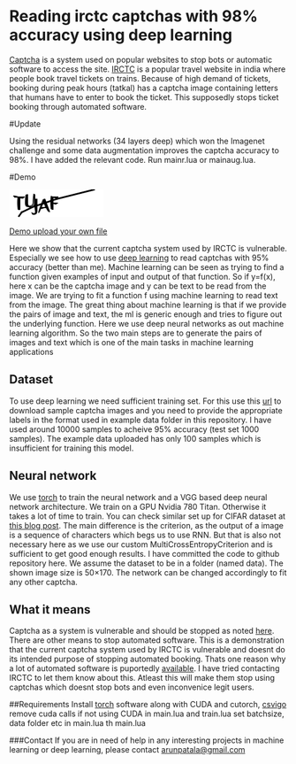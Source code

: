 

# Reading irctc captchas with 98% accuracy using deep learning



[Captcha](https://en.wikipedia.org/wiki/CAPTCHA) is a system used on popular websites to stop bots or automatic software to access the site. [IRCTC](https://www.irctc.co.in/eticketing/loginHome.jsf) is a popular travel website in india where people book travel tickets on trains. Because of high demand of tickets, booking during peak hours (tatkal) has a captcha image containing letters that humans have to enter to book the ticket. This supposedly stops ticket booking through automated software. 

#Update

Using the residual networks (34 layers deep) which won the Imagenet challenge and some data augmentation improves the captcha accuracy to 98%. I have added the relevant code. Run mainr.lua or mainaug.lua.

#Demo

![Example](data/captchaImage.1.png?raw=true "IRCTC captcha")


[Demo upload your own file](http://ec2-52-23-200-201.compute-1.amazonaws.com/upload)

Here we show that the current captcha system used by IRCTC is vulnerable. Especially we see how to use [deep learning](https://en.wikipedia.org/wiki/Deep_learning) to read captchas with 95% accuracy (better than me). Machine learning can be seen as trying to find a function given examples of input and output of that function. So if y=f(x), here x can be the captcha image and y can be text to be read from the image. We are trying to fit a function f using machine learning to read text from the image. The great thing about machine learning is that if we provide the pairs of image and text, the ml is generic enough and tries to figure out the underlying function. Here we use deep neural networks as out machine learning algorithm. So the two main steps are to generate the pairs of images and text which is one of the main tasks in machine learning applications


## Dataset
To use deep learning we need sufficient training set. For this use this [url](https://www.irctc.co.in/eticketing/captchaImage) to download sample captcha images and you need to provide the appropriate labels in the format used in example data folder in this repository. I have used around 10000 samples to acheive 95% accuracy (test set 1000 samples). The example data uploaded has only 100 samples which is insufficient for training this model. 

## Neural network 
We use [torch](http://torch.ch/) to train the neural network and a VGG based deep neural network architecture. We train on a GPU Nvidia 780 Titan. Otherwise it takes a lot of time to train. You can check similar set up for CIFAR dataset at [this blog post](http://torch.ch/blog/2015/07/30/cifar.html). The main difference is the criterion, as the output of a image is a sequence of characters which begs us to use RNN. But that is also not necessary here as we use our custom MultiCrossEntropyCriterion and is sufficient to get good enough results. I have committed the code to github repository here. We assume the dataset to be in a folder (named data). The shown image size is 50×170. The network can be changed accordingly to fit any other captcha. 

## What it means
Captcha as a system is vulnerable and should be stopped as noted [here](http://www.geek.com/news/ai-beats-captcha-with-90-success-but-google-has-something-new-1575339/). There are other means to stop automated software. This is a demonstration that the current captcha system used by IRCTC is vulnerable and doesnt do its intended purpose of stopping automated booking. Thats one reason why a lot of automated software is puportedly [available](http://timesofindia.indiatimes.com/tech/tech-news/IRCTC-website-is-sitting-duck-to-hackware/articleshow/50412277.cms). I have tried contacting IRCTC to let them know about this. Atleast this will make them stop using captchas which doesnt stop bots and even inconvenice legit users. 

##Requirements
Install [torch](http://torch.ch/) software along with CUDA and cutorch, [csvigo](https://github.com/clementfarabet/lua---csv)
remove cuda calls if not using CUDA in main.lua and train.lua
set batchsize, data folder etc in main.lua
th main.lua


###Contact
If you are in need of help in any interesting projects in machine learning or deep learning, please contact
arunpatala@gmail.com
